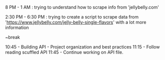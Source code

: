 <!-- NOV 29, 2023 -->
8 PM - 1 AM : trying to understand how to scrape info from 'jellybelly.com'

<!-- NOV 30, 2023 -->
2:30 PM - 6:30 PM : trying to create a script to scrape data from 'https://www.jellybelly.com/jelly-belly-single-flavors' with a lot more information

~break

10:45 - Building API - Project organization and best practices
11:15 - Follow reading scuffled API
11:45 - Continue working on API file.